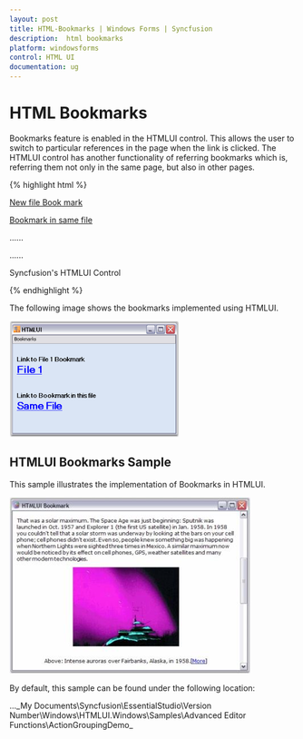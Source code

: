 ```yaml
---
layout: post
title: HTML-Bookmarks | Windows Forms | Syncfusion
description:  html bookmarks
platform: windowsforms
control: HTML UI
documentation: ug
---
```


#  HTML Bookmarks

Bookmarks feature is enabled in the HTMLUI control. This allows the user to switch to particular references in the page when the link is clicked. The HTMLUI control has another functionality of referring bookmarks which is, referring them not only in the same page, but also in other pages.

{% highlight html %}

<html>

<body>

<a href="Newfile.htm#bookmark"> New file Book mark </a>

<a href="#bookmark"> Bookmark in same file </a>

......

......

<div id="bookmark"> Syncfusion's HTMLUI Control </div>

</body>

</html>

{% endhighlight %}

The following image shows the bookmarks implemented using HTMLUI.



![](HTML-Bookmarks_images/HTML-Bookmarks_img1.png)



## HTMLUI Bookmarks Sample

This sample illustrates the implementation of Bookmarks in HTMLUI.



![](HTML-Bookmarks_images/HTML-Bookmarks_img2.jpeg)





By default, this sample can be found under the following location:

...\_My Documents\Syncfusion\EssentialStudio\Version Number\Windows\HTMLUI.Windows\Samples\Advanced Editor Functions\ActionGroupingDemo_



